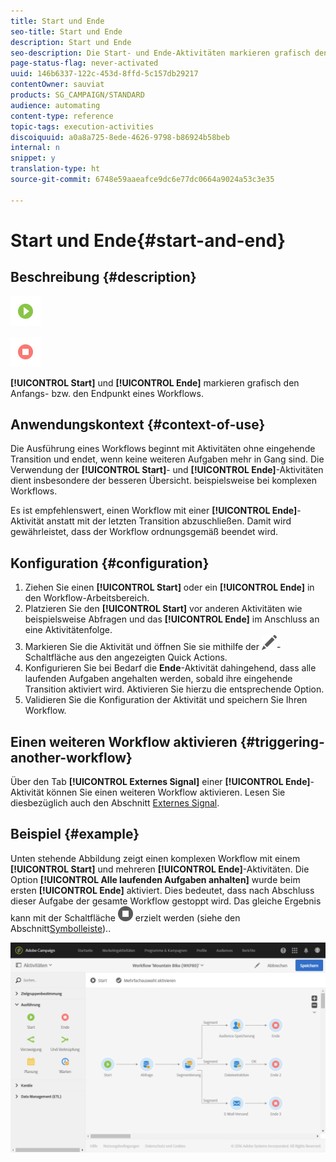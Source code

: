 ```yaml
---
title: Start und Ende
seo-title: Start und Ende
description: Start und Ende
seo-description: Die Start- und Ende-Aktivitäten markieren grafisch den Anfangs- bzw. den Endpunkt eines Workflows.
page-status-flag: never-activated
uuid: 146b6337-122c-453d-8ffd-5c157db29217
contentOwner: sauviat
products: SG_CAMPAIGN/STANDARD
audience: automating
content-type: reference
topic-tags: execution-activities
discoiquuid: a0a8a725-8ede-4626-9798-b86924b58beb
internal: n
snippet: y
translation-type: ht
source-git-commit: 6748e59aaeafce9dc6e77dc0664a9024a53c3e35

---
```



# Start und Ende{#start-and-end}

## Beschreibung {#description}

![](assets/start.png)

![](assets/end.png)

**[!UICONTROL Start]** und **[!UICONTROL Ende]** markieren grafisch den Anfangs- bzw. den Endpunkt eines Workflows.

## Anwendungskontext {#context-of-use}

Die Ausführung eines Workflows beginnt mit Aktivitäten ohne eingehende Transition und endet, wenn keine weiteren Aufgaben mehr in Gang sind. Die Verwendung der **[!UICONTROL Start]**- und **[!UICONTROL Ende]**-Aktivitäten dient insbesondere der besseren Übersicht. beispielsweise bei komplexen Workflows.

Es ist empfehlenswert, einen Workflow mit einer **[!UICONTROL Ende]**-Aktivität anstatt mit der letzten Transition abzuschließen. Damit wird gewährleistet, dass der Workflow ordnungsgemäß beendet wird.

## Konfiguration {#configuration}

1. Ziehen Sie einen **[!UICONTROL Start]** oder ein **[!UICONTROL Ende]** in den Workflow-Arbeitsbereich.
1. Platzieren Sie den **[!UICONTROL Start]** vor anderen Aktivitäten wie beispielsweise Abfragen und das **[!UICONTROL Ende]** im Anschluss an eine Aktivitätenfolge.
1. Markieren Sie die Aktivität und öffnen Sie sie mithilfe der ![](assets/edit_darkgrey-24px.png)-Schaltfläche aus den angezeigten Quick Actions.
1. Konfigurieren Sie bei Bedarf die **Ende**-Aktivität dahingehend, dass alle laufenden Aufgaben angehalten werden, sobald ihre eingehende Transition aktiviert wird. Aktivieren Sie hierzu die entsprechende Option.
1. Validieren Sie die Konfiguration der Aktivität und speichern Sie Ihren Workflow.

## Einen weiteren Workflow aktivieren    {#triggering-another-workflow}

Über den Tab **[!UICONTROL Externes Signal]** einer **[!UICONTROL Ende]**-Aktivität können Sie einen weiteren Workflow aktivieren. Lesen Sie diesbezüglich auch den Abschnitt [Externes Signal](../../automating/using/external-signal.md).

## Beispiel    {#example}

Unten stehende Abbildung zeigt einen komplexen Workflow mit einem **[!UICONTROL Start]** und mehreren **[!UICONTROL Ende]**-Aktivitäten. Die Option **[!UICONTROL Alle laufenden Aufgaben anhalten]** wurde beim ersten **[!UICONTROL Ende]** aktiviert. Dies bedeutet, dass nach Abschluss dieser Aufgabe der gesamte Workflow gestoppt wird. Das gleiche Ergebnis kann mit der Schaltfläche ![](assets/stop_darkgrey-24px.png) erzielt werden (siehe den Abschnitt[Symbolleiste](../../automating/using/workflow-interface.md#action-bar))..

![](assets/wkf_start_end_example.png)

